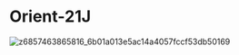 # Orient-21J

![z6857463865816_6b01a013e5ac14a4057fccf53db50169](https://github.com/user-attachments/assets/515cdc97-a65d-473c-84df-224e84ffe11f)
